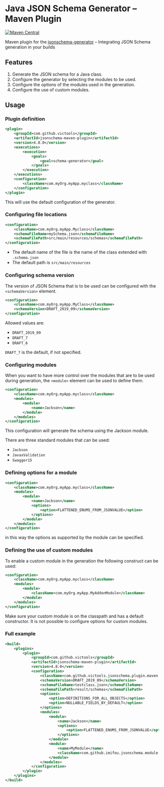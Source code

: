# Java JSON Schema Generator – Maven Plugin
[![Maven Central](https://maven-badges.herokuapp.com/maven-central/com.github.victools/jsonschema-maven-plugin/badge.svg)](https://maven-badges.herokuapp.com/maven-central/com.github.victools/jsonschema-maven-plugin)

Maven plugin for the [jsonschema-generator](../jsonschema-generator) – Integrating JSON Schema generation in your builds

## Features
1. Generate the JSON schema for a Java class.
2. Configure the generator by selecting the modules to be used.
3. Configure the options of the modules used in the generation.
4. Configure the use of custom modules.

## Usage
### Plugin definition
```xml
<plugin>
    <groupId>com.github.victools</groupId>
    <artifactId>jsonschema-maven-plugin</artifactId>
    <version>4.8.0</version>
    <executions>
        <execution>
            <goals>
                <goal>schema-generator</goal>
            </goals>
        </execution>
    </executions>
    <configuration>
        <className>com.myOrg.myApp.myclass</className>
    </configuration>
</plugin>
```
This will use the default configuration of the generator. 

### Configuring file locations
```xml
<configuration>
    <className>com.myOrg.myApp.Myclass</className>
    <schemaFileName>mySchema.json</schemaFileName>
    <schemaFilePath>src/main/resources/schemas</schemaFilePath>
</configuration>
```
- The default name of the file is the name of the class extended with `.schema.json`
- The default path is `src/main/resources`

### Configuring schema version
The version of JSON Schema that is to be used can be configured with the `<schemaVersion>` element.
```xml
<configuration>
    <className>com.myOrg.myApp.MyClass</className>
    <schemaVersion>DRAFT_2019_09</schemaVersion>
</configuration>
```
Allowed values are:
- `DRAFT_2019_09`
- `DRAFT_7`
- `DRAFT_6`

`DRAFT_7` is the default, if not specified.

### Configuring modules
When you want to have more control over the modules that are to be used during generation, the `<module>` element can be used to define them. 
```xml
<configuration>
    <className>com.myOrg.myApp.myclass</className>
    <modules>
        <module>
            <name>Jackson</name>
        </module>
    </modules>
</configuration>  
```
This configuration will generate the schema using the Jackson module.

There are three standard modules that can be used:
- `Jackson`
- `JavaxValidation`
- `Swagger15` 

### Defining options for a module
```xml
<configuration>
    <className>com.myOrg.myApp.myclass</className>
    <modules>
        <module>
            <name>Jackson</name>
            <options>
                <option>FLATTENED_ENUMS_FROM_JSONVALUE</option>
            </options>
        </module>
    </modules>
</configuration>  
```
in this way the options as supported by the module can be specified.

### Defining the use of custom modules
To enable a custom module in the generation the following construct can be used:
```xml
<configuration>
    <className>com.myOrg.myApp.myclass</className>
    <modules>
        <module>
            <className>com.myOrg.myApp.MyAddonModule</className>
        </module>
    </modules>
</configuration>  
```
Make sure your custom module is on the classpath and has a default constructor.
It is not possible to configure options for custom modules.

### Full example
```xml
<build>
    <plugins>
        <plugin>
            <groupId>com.github.victools</groupId>
            <artifactId>jsonschema-maven-plugin</artifactId>
            <version>4.8.0</version>
            <configuration>
                <className>com.github.victools.jsonschema.plugin.maven.TestClass</className>
                <schemaVersion>DRAFT_2019_09</schemaVersion>
                <schemaFileName>testclass.json</schemaFileName>
                <schemaFilePath>result/schemas</schemaFilePath>
                <options>
                    <option>DEFINITIONS_FOR_ALL_OBJECTS</option>
                    <option>NULLABLE_FIELDS_BY_DEFAULT</option>
                </options>
                <modules>
                    <module>
                        <name>Jackson</name>
                        <options>
                            <option>FLATTENED_ENUMS_FROM_JSONVALUE</option>
                        </options>
                    </module>
                    <module>
                        <name>MyModule</name>
                        <className>com.github.imifou.jsonschema.module.addon.AddonModule</className>
                    </module>
                </modules>
            </configuration>
        </plugin>
    </plugins>
</build>
```